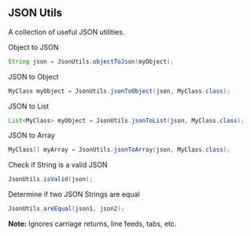 ## JSON Utils ##

A collection of useful JSON utilities.

Object to JSON

```java
String json = JsonUtils.objectToJson(myObject);
```

JSON to Object

```java
MyClass myObject = JsonUtils.jsonToObject(json, MyClass.class);
```

JSON to List

```java
List<MyClass> myObject = JsonUtils.jsonToList(json, MyClass.class);
```

JSON to Array

```java
MyClass[] myArray = JsonUtils.jsonToArray(json, MyClass.class);
```

Check if String is a valid JSON

```java
JsonUtils.isValid(json);
```

Determine if two JSON Strings are equal

```java
JsonUtils.areEqual(json1, json2);
```
**Note:** Ignores carriage returns, line feeds, tabs, etc.

